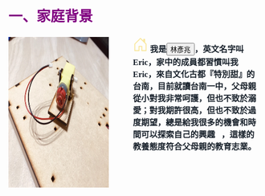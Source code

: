 
# <font color=#800080>一、家庭背景
<h3>
<div>
<div style="float:left">
<span style="margin-right:3rem">
<img src="123.jpg" alt="eric" width="200" height="300">
</span>
</div>
<div>
<font face="微軟雅黑">
<font color=#F9E79F ><svg xmlns="http://www.w3.org/2000/svg" width="30" height="30"  fill="currentColor" class="bi bi-house-door" viewBox="0 0 16 16">  <path d="M8.354 1.146a.5.5 0 0 0-.708 0l-6 6A.5.5 0 0 0 1.5 7.5v7a.5.5 0 0 0 .5.5h4.5a.5.5 0 0 0 .5-.5v-4h2v4a.5.5 0 0 0 .5.5H14a.5.5 0 0 0 .5-.5v-7a.5.5 0 0 0-.146-.354L13 5.793V2.5a.5.5 0 0 0-.5-.5h-1a.5.5 0 0 0-.5.5v1.293L8.354 1.146zM2.5 14V7.707l5.5-5.5 5.5 5.5V14H10v-4a.5.5 0 0 0-.5-.5h-3a.5.5 0 0 0-.5.5v4H2.5z"/></svg> <font color=#17202A> 我是<button type="button" style="success">林彥兆</button>，英文名字叫Eric，家中的成員都習慣叫我Eric，來自文化古都『特別甜』的台南，目前就讀台南一中，父母親從小對我非常呵護，但也不致於溺愛；對我期許很高，但也不致於過度期望，總是給我很多的機會和時間可以探索自己的興趣，這樣的教養態度符合父母親的教育志業。
</font>
</div>
</div>
